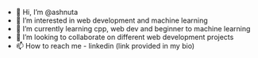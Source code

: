 - 👋 Hi, I’m @ashnuta
- 👀 I’m interested in web development and machine learning
- 🌱 I’m currently learning cpp, web dev and beginner to machine learning 
- 💞️ I’m looking to collaborate on different web development projects
- 📫 How to reach me - linkedin (link provided in my bio)

<!---
ashnuta/ashnuta is a ✨ special ✨ repository because its `README.md` (this file) appears on your GitHub profile.
You can click the Preview link to take a look at your changes.
--->
